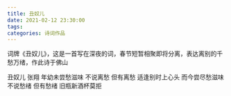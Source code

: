 ```yaml
---
title: 丑奴儿
date: 2021-02-12 23:30:00
tags:
categories: 诗词作品
---
```


词牌《丑奴儿》，这是一首写在深夜的词，春节短暂相聚即将分离，表达离别的千愁万绪，作此诗于佛山

<!-- more -->

<p class="poem">
丑奴儿
张翔
年幼未尝愁滋味
不说离愁
但有离愁
适逢别时上心头
而今尝尽愁滋味
不说愁绪
但有愁绪
旧瓶新酒杯莫拒

</p>
